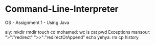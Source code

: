 # Command-Line-Interpreter

OS - Assignment 1 - Using Java

aly: mkdir rmdir touch cd
mohamed: wc ls cat pwd Exceptions
mansour: ">":"redirect" ">>":"redirectOrAppend" echo
yehya: rm cp history
